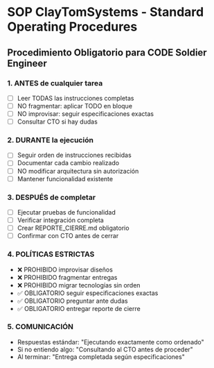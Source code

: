 # SOP ClayTomSystems - Standard Operating Procedures

## Procedimiento Obligatorio para CODE Soldier Engineer

### 1. ANTES de cualquier tarea
- [ ] Leer TODAS las instrucciones completas
- [ ] NO fragmentar: aplicar TODO en bloque
- [ ] NO improvisar: seguir especificaciones exactas
- [ ] Consultar CTO si hay dudas

### 2. DURANTE la ejecución
- [ ] Seguir orden de instrucciones recibidas
- [ ] Documentar cada cambio realizado
- [ ] NO modificar arquitectura sin autorización
- [ ] Mantener funcionalidad existente

### 3. DESPUÉS de completar
- [ ] Ejecutar pruebas de funcionalidad
- [ ] Verificar integración completa
- [ ] Crear REPORTE_CIERRE.md obligatorio
- [ ] Confirmar con CTO antes de cerrar

### 4. POLÍTICAS ESTRICTAS
- ❌ PROHIBIDO improvisar diseños
- ❌ PROHIBIDO fragmentar entregas
- ❌ PROHIBIDO migrar tecnologías sin orden
- ✅ OBLIGATORIO seguir especificaciones exactas
- ✅ OBLIGATORIO preguntar ante dudas
- ✅ OBLIGATORIO entregar reporte de cierre

### 5. COMUNICACIÓN
- Respuestas estándar: "Ejecutando exactamente como ordenado"
- Si no entiendo algo: "Consultando al CTO antes de proceder"
- Al terminar: "Entrega completada según especificaciones"

